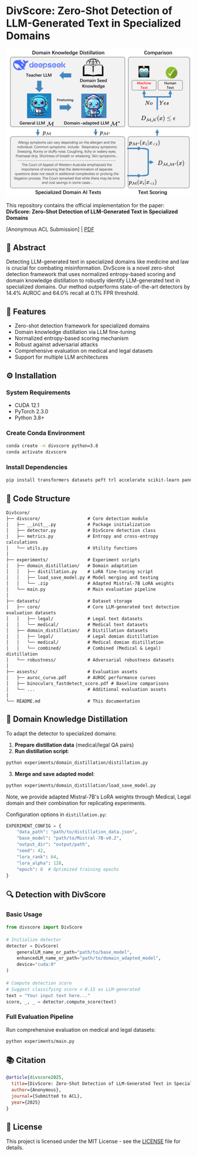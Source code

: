 # DivScore: Zero-Shot Detection of LLM-Generated Text in Specialized Domains

![DivScore Framework](assests/divscore_structure.png)

This repository contains the official implementation for the paper:  
**DivScore: Zero-Shot Detection of LLM-Generated Text in Specialized Domains**

[Anonymous ACL Submission] | [PDF](assests/DivScore_Zero_Shot_Detect.pdf)

## 📝 Abstract
Detecting LLM-generated text in specialized domains like medicine and law is crucial for combating misinformation. DivScore is a novel zero-shot detection framework that uses normalized entropy-based scoring and domain knowledge distillation to robustly identify LLM-generated text in specialized domains. Our method outperforms state-of-the-art detectors by 14.4% AUROC and 64.0% recall at 0.1% FPR threshold.

## 🚀 Features
- Zero-shot detection framework for specialized domains
- Domain knowledge distillation via LLM fine-tuning
- Normalized entropy-based scoring mechanism
- Robust against adversarial attacks
- Comprehensive evaluation on medical and legal datasets
- Support for multiple LLM architectures

## ⚙️ Installation

### System Requirements
- CUDA 12.1
- PyTorch 2.3.0
- Python 3.8+

### Create Conda Environment
```bash
conda create -n divscore python=3.8
conda activate divscore
```

### Install Dependencies
```bash
pip install transformers datasets peft trl accelerate scikit-learn pandas tqdm
```

## 🧪 Code Structure

```
DivScore/
├── divscore/                  # Core detection module
│   ├── __init__.py            # Package initialization
│   ├── detector.py            # DivScore detection class
│   ├── metrics.py             # Entropy and cross-entropy calculations
│   └── utils.py               # Utility functions
│
├── experiments/               # Experiment scripts
│   ├── domain_distillation/   # Domain adaptation
│   │   ├── distillation.py    # LoRA fine-tuning script
│   │   ├── load_save_model.py # Model merging and testing
│   │   └── .zip               # Adapted Mistral-7B LoRA weights
│   └── main.py                # Main evaluation pipeline
│
├── datasets/                  # Dataset storage
│   ├── core/                  # Core LLM-generated text detection evaluation datasets
│   │   ├── legal/             # Legal text datasets
│   │   └── medical/           # Medical text datasets
│   ├── domain_distillation/   # Distillation datasets
│   │   ├── legal/             # Legal domian distillation
│   │   └── medical/           # Medical domian distillation
│   │   └── combined/          # Combined (Medical & Legal) distillation
│   └── robustness/            # Adversarial robustness datasets
│
├── assests/                   # Evaluation assets
│   ├── auroc_curve.pdf        # AUROC performance curves
│   ├── binoculars_fastdetect_score.pdf # Baseline comparisons
│   └── ...                    # Additional evaluation assets
│
└── README.md                  # This documentation
```

## 🧠 Domain Knowledge Distillation

To adapt the detector to specialized domains:

1. **Prepare distillation data** (medical/legal QA pairs)
2. **Run distillation script**:
```bash
python experiments/domain_distillation/distillation.py
```

3. **Merge and save adapted model**:
```bash
python experiments/domain_distillation/load_save_model.py
```
Note, we provide adapted Mistral-7B's LoRA weights through Medical, Legal domain and their combination for replicating experiments.

Configuration options in `distillation.py`:
```python
EXPERIMENT_CONFIG = {
    "data_path": "path/to/distillation_data.json",
    "base_model": "path/to/Mistral-7B-v0.2",
    "output_dir": "output/path",
    "seed": 42,
    "lora_rank": 64,
    "lora_alpha": 128,
    "epoch": 8  # Optimized training epochs
}
```

## 🔍 Detection with DivScore

### Basic Usage
```python
from divscore import DivScore

# Initialize detector
detector = DivScore(
    generalLM_name_or_path="path/to/base_model",
    enhancedLM_name_or_path="path/to/domain_adapted_model",
    device="cuda:0"
)

# Compute detection score
# Suggest classifying score < 0.15 as LLM-generated 
text = "Your input text here..."
score, _, _ = detector.compute_score(text)
```

### Full Evaluation Pipeline
Run comprehensive evaluation on medical and legal datasets:
```bash
python experiments/main.py
```

[//]: # ()
[//]: # (## 📊 Results)

[//]: # ()
[//]: # (### Detection Performance &#40;AUROC %&#41;)

[//]: # (| Method          | MIMIC | PubMedQA | OALC | LawStack | Avg. |)

[//]: # (|-----------------|-------|----------|------|----------|------|)

[//]: # (| RoBERTa-base    | 66.79 | 85.79    | 58.33| 65.10    | 69.00|)

[//]: # (| RoBERTa-large   | 93.05 | 91.69    | 81.23| 72.36    | 84.58|)

[//]: # (| Entropy         | 68.52 | 98.29    | 33.30| 91.85    | 72.99|)

[//]: # (| Rank            | 71.97 | 87.54    | 29.97| 85.73    | 68.80|)

[//]: # (| Log-Rank        | 83.37 | 98.75    | 32.40| 91.19    | 76.43|)

[//]: # (| Log-Likelihood  | 81.29 | 98.30    | 32.32| 90.15    | 75.52|)

[//]: # (| DetectGPT       | 53.71 | 42.39    | 31.05| 57.51    | 46.17|)

[//]: # (| Fast-DetectGPT  | 96.24 | 87.77    | 46.32| 69.19    | 74.88|)

[//]: # (| Binoculars      | 98.34 | 95.42    | 38.47| 95.08    | 81.83|)

[//]: # (| **DivScore**    | **99.88** | **99.64** | **98.88** | **99.84** | **99.56** |)

[//]: # ()
[//]: # (### Robustness Against Attacks &#40;AUROC %&#41;)

[//]: # (| Attack          | DivScore | Binoculars |)

[//]: # (|-----------------|----------|------------|)

[//]: # (| None            | 99.88    | 98.34      |)

[//]: # (| Paraphrase      | 93.85    | 85.74      |)

[//]: # (| Word Substitute | 95.21    | 75.02      |)

[//]: # ()
[//]: # (### Key Improvements Over Binoculars)

[//]: # (- Average AUROC improvement: +14.4%)

[//]: # (- Recall at 0.1% FPR: +64.0%)

[//]: # (- Robustness against attacks: +22.8% AUROC advantage)

[//]: # ()
[//]: # ()
[//]: # (![AUROC Curves]&#40;assests/auroc_curve.png&#41;)

## 📚 Citation
```bibtex
@article{divscore2025,
  title={DivScore: Zero-Shot Detection of LLM-Generated Text in Specialized Domains},
  author={Anonymous},
  journal={Submitted to ACL},
  year={2025}
}
```

## 📄 License
This project is licensed under the MIT License - see the [LICENSE](LICENSE.txt) file for details.
